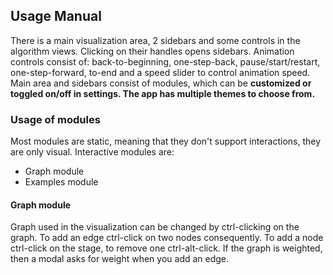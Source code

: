 ## Usage Manual

There is a main visualization area, 2 sidebars and some controls in the algorithm views. Clicking on their handles opens sidebars. Animation controls consist of: back-to-beginning, one-step-back, pause/start/restart, one-step-forward, to-end and a speed slider to control animation speed. Main area and sidebars consist of modules, which can be **customized or toggled on/off in settings. The app has multiple themes to choose from.**

### Usage of modules

Most modules are static, meaning that they don't support interactions, they are only visual. Interactive modules are:

* Graph module
* Examples module

#### Graph module

Graph used in the visualization can be changed by ctrl-clicking on the graph. To add an edge ctrl-click on two nodes consequently. To add a node ctrl-click on the stage, to remove one ctrl-alt-click. If the graph is weighted, then a modal asks for weight when you add an edge.
